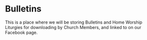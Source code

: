 # Bulletins

This is a place where we will be storing Bulletins and Home Worship Liturgies for downloading by Church Members, and linked to on our Facebook page. 
